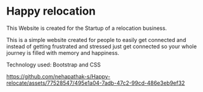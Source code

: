 # Happy relocation

This Website is created for the Startup of a relocation business.


This is a simple website created for people to easily get connected and instead of getting frustrated and stressed just get connected so your whole journey is filled with memory and happiness.

Technology used: Bootstrap and CSS





https://github.com/nehapathak-s/Happy-relocate/assets/77528547/495e1a04-7adb-47c2-99cd-486e3eb9ef32

